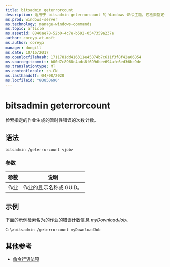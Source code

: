 ```yaml
---
title: bitsadmin geterrorcount
description: 适用于 bitsadmin geterrorcount 的 Windows 命令主题，它检索指定作业生成暂时性错误的次数的计数。
ms.prod: windows-server
ms.technology: manage-windows-commands
ms.topic: article
ms.assetid: 8840ae78-52b0-4c7e-b592-0547359a237e
author: coreyp-at-msft
ms.author: coreyp
manager: dongill
ms.date: 10/16/2017
ms.openlocfilehash: 1711781dd416311e45874b7c611f3f8f42a06854
ms.sourcegitcommit: b00d7c8968c4adc8f699dbee694afe6ed36bc9de
ms.translationtype: MT
ms.contentlocale: zh-CN
ms.lasthandoff: 04/08/2020
ms.locfileid: "80850690"
---
```

# <a name="bitsadmin-geterrorcount"></a>bitsadmin geterrorcount

检索指定的作业生成的暂时性错误的次数计数。

## <a name="syntax"></a>语法

```
bitsadmin /geterrorcount <job>
```

### <a name="parameters"></a>参数

| 参数 | 说明 |
| -------------- | -------------- |
| 作业 | 作业的显示名称或 GUID。 |

## <a name="examples"></a><a name=BKMK_examples></a>示例

下面的示例检索名为的作业的错误计数信息 *myDownloadJob*。

```
C:\>bitsadmin /geterrorcount myDownloadJob
```

## <a name="additional-references"></a>其他参考

- [命令行语法项](command-line-syntax-key.md)